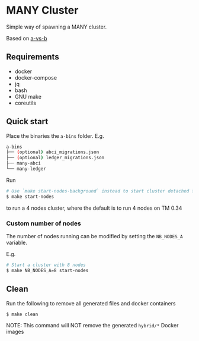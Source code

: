 # MANY Cluster

Simple way of spawning a MANY cluster.

Based on [a-vs-b](https://github.com/liftedinit/a-vs-b)

## Requirements

- docker
- docker-compose
- jq
- bash
- GNU make
- coreutils

## Quick start

Place the binaries the `a-bins` folder. E.g.

```bash
a-bins
├── (optional) abci_migrations.json
├── (optional) ledger_migrations.json
├── many-abci
└── many-ledger
```

Run

```bash
# Use `make start-nodes-background` instead to start cluster detached from the terminal
$ make start-nodes
```

to run a 4 nodes cluster, where the default is to run 4 nodes on TM 0.34

### Custom number of nodes

The number of nodes running can be modified by setting the `NB_NODES_A` variable.

E.g.
```bash
# Start a cluster with 8 nodes
$ make NB_NODES_A=8 start-nodes
```

## Clean

Run the following to remove all generated files and docker containers

```bash
$ make clean
```

NOTE: This command will NOT remove the generated `hybrid/*` Docker images
